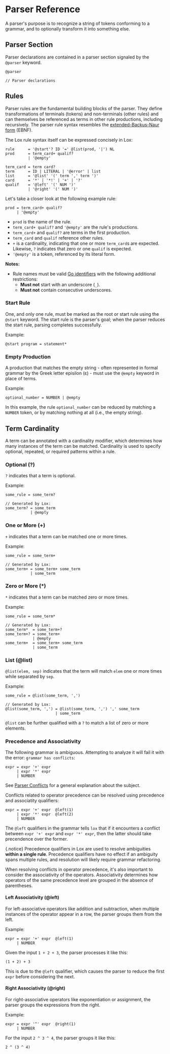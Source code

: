 # Parser Reference

A parser's purpose is to recognize a string of tokens conforming to a grammar,
and to optionally transform it into something else.

## Parser Section

Parser declarations are contained in a parser section signaled by the `@parser`
keyword.

```lox
@parser

// Parser declarations
```

## Rules

Parser rules are the fundamental building blocks of the parser. They define
transformations of terminals (tokens) and non-terminals (other rules) and can
themselves be referenced as terms in other rule productions, including
recursively. The parser rule syntax resembles the
[extended-Backus-Naur form](https://en.wikipedia.org/wiki/Extended_Backus%E2%80%93Naur_form)
(EBNF).

The Lox rule syntax itself can be expressed concisely in Lox:
```lox
rule      = '@start'? ID '=' @list(prod, '|') NL
prod      = term_card+ qualif?
          | '@empty'

term_card = term card?
term      = ID | LITERAL | '@error' | list
list      = '@list' '(' term ',' term ')'
card      = '*' | '*!' | '+' | '?'
qualif    = '@left' '(' NUM ')'
          | '@right' '(' NUM ')'
```
Let's take a closer look at the following example rule:

```lox
prod = term_card+ qualif?
     | '@empty'

```

* `prod` is the name of the rule.
* `term_card+ qualif?` and `'@empty'` are the rule's productions.
* `term_card+` and `qualif?` are terms in the first production.
* `term_card` and `qualif` reference other rules.
* `+` is a cardinality, indicating that one or more `term_card`s are expected.
  Likewise, `?` indicates that zero or one `qualif` is expected.
* `'@empty'` is a token, referenced by its literal form.

**Notes:**

* Rule names must be valid [Go
identifiers](https://go.dev/ref/spec#Identifiers) with the following additional
restrictions:
  - **Must not** start with an underscore (`_`).
  - **Must not** contain consecutive underscores.

### Start Rule

One, and only one rule, must be marked as the root or start rule using the
`@start` keyword. The start rule is the parser's goal; when the parser reduces
the start rule, parsing completes successfully.

Example:
```lox
@start program = statement*
```

### Empty Production

A production that matches the empty string - often represented in formal grammar
by the Greek letter episilon (ε) - must use the `@empty` keyword in place of
terms.

Example:
```lox
optional_number = NUMBER | @empty
```
In this example, the rule `optional_number` can be reduced by matching a `NUMBER`
token, or by matching nothing at all (i.e., the empty string).

## Term Cardinality

A term can be annotated with a cardinality modifier, which determines how many
instances of the term can be matched. Cardinality is used to specify optional,
repeated, or required patterns within a rule. 

### Optional (?)

`?` indicates that a term is optional.

Example:

```lox
some_rule = some_term?

// Generated by Lox:
some_term? = some_term
           | @empty
```

### One or More (+)

`+` indicates that a term can be matched one or more times.

Example:
```lox
some_rule = some_term+

// Generated by Lox:
some_term+ = some_term+ some_term
           | some_term
```

### Zero or More (*)

`*` indicates that a term can be matched zero or more times.

Example:
```lox
some_rule = some_term*

// Generated by Lox:
some_term*  = some_term+?
some_term+? = some_term+
            | @empty
some_term+  = some_term+ some_term
            | some_term
```

### List (@list)

`@list(elem, sep)` indicates that the term will match `elem` one or more times
while separated by `sep`.

Example:
```lox
some_rule = @list(some_term, ',')

// Generated by Lox:
@list(some_term, ',') = @list(some_term, ',') ',' some_term
                      | some_term
```

`@list` can be further qualified with a `?` to match a list of zero or more
elements.

### Precedence and Associativity

The following grammar is ambiguous. Attempting to analyze it will fail it with
the error: `grammar has conflicts`:

```lox
expr = expr '+' expr
     | expr '*' expr
     | NUMBER
```

See [Parser Conflicts](./parser_conflicts) for a general explanation about the
subject. 

Conflicts related to operator precedence can be resolved using precedence and
associatity qualifiers:


```lox
expr = expr '+' expr  @left(1)
     | expr '*' expr  @left(2)
     | NUMBER
```

The `@left` qualifiers in the grammar tells `lox` that if it encounters a
conflict between `expr '+' expr` and `expr '*' expr`, then the latter should
take precendence over the former. 

{.notice}
Precedence qualifiers in Lox are used to resolve ambiguities **within a
single rule**. Precedence qualifiers have no effect if an ambiguity spans
multiple rules, and resolution will likely require grammar refactoring.

When resolving conflicts in operator precedence, it's also important to consider
the associativity of the operators. Associativity determines how operators of
the same precedence level are grouped in the absence of parentheses.

#### Left Associativity (@left)
For left-associative operators like addition and subtraction, when multiple
instances of the operator appear in a row, the parser groups them from the left.

Example:
```lox
expr = expr '+' expr  @left(1)
     | NUMBER
```
Given the input `1 + 2 + 3`, the parser processes it like this:
```
(1 + 2) + 3
```
This is due to the `@left` qualifier, which causes the parser to reduce the
first `expr` before considering the next.

#### Right Associativity (@right)
For right-associative operators like exponentiation or assignment, the parser groups the expressions from the right.

Example:
```lox
expr = expr '^' expr  @right(1)
     | NUMBER
```
For the input `2 ^ 3 ^ 4`, the parser groups it like this:
```
2 ^ (3 ^ 4)
```
